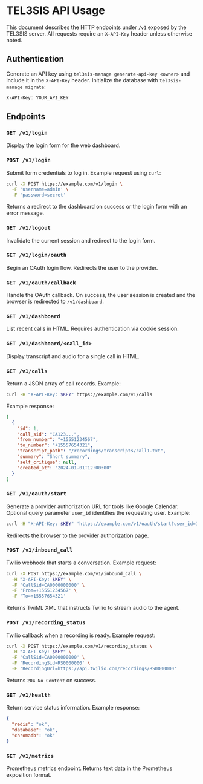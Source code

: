 # TEL3SIS API Usage

This document describes the HTTP endpoints under `/v1` exposed by the TEL3SIS server. All requests require an `X-API-Key` header unless otherwise noted.

## Authentication

Generate an API key using `tel3sis-manage generate-api-key <owner>` and include it in the `X-API-Key` header. Initialize the database with `tel3sis-manage migrate`:

```bash
X-API-Key: YOUR_API_KEY
```

## Endpoints

### `GET /v1/login`
Display the login form for the web dashboard.

### `POST /v1/login`
Submit form credentials to log in. Example request using `curl`:

```bash
curl -X POST https://example.com/v1/login \
  -F 'username=admin' \
  -F 'password=secret'
```

Returns a redirect to the dashboard on success or the login form with an error message.

### `GET /v1/logout`
Invalidate the current session and redirect to the login form.

### `GET /v1/login/oauth`
Begin an OAuth login flow. Redirects the user to the provider.

### `GET /v1/oauth/callback`
Handle the OAuth callback. On success, the user session is created and the browser is redirected to `/v1/dashboard`.

### `GET /v1/dashboard`
List recent calls in HTML. Requires authentication via cookie session.

### `GET /v1/dashboard/<call_id>`
Display transcript and audio for a single call in HTML.

### `GET /v1/calls`
Return a JSON array of call records. Example:

```bash
curl -H "X-API-Key: $KEY" https://example.com/v1/calls
```

Example response:

```json
[
  {
    "id": 1,
    "call_sid": "CA123...",
    "from_number": "+15551234567",
    "to_number": "+15557654321",
    "transcript_path": "/recordings/transcripts/call1.txt",
    "summary": "Short summary",
    "self_critique": null,
    "created_at": "2024-01-01T12:00:00"
  }
]
```

### `GET /v1/oauth/start`
Generate a provider authorization URL for tools like Google Calendar. Optional query parameter `user_id` identifies the requesting user. Example:

```bash
curl -H "X-API-Key: $KEY" 'https://example.com/v1/oauth/start?user_id=123'
```

Redirects the browser to the provider authorization page.

### `POST /v1/inbound_call`
Twilio webhook that starts a conversation. Example request:

```bash
curl -X POST https://example.com/v1/inbound_call \
  -H "X-API-Key: $KEY" \
  -F 'CallSid=CA0000000000' \
  -F 'From=+15551234567' \
  -F 'To=+15557654321'
```

Returns TwiML XML that instructs Twilio to stream audio to the agent.

### `POST /v1/recording_status`
Twilio callback when a recording is ready. Example request:

```bash
curl -X POST https://example.com/v1/recording_status \
  -H "X-API-Key: $KEY" \
  -F 'CallSid=CA0000000000' \
  -F 'RecordingSid=RS0000000' \
  -F 'RecordingUrl=https://api.twilio.com/recordings/RS0000000'
```

Returns `204 No Content` on success.

### `GET /v1/health`
Return service status information. Example response:

```json
{
  "redis": "ok",
  "database": "ok",
  "chromadb": "ok"
}
```

### `GET /v1/metrics`
Prometheus metrics endpoint. Returns text data in the Prometheus exposition format.

